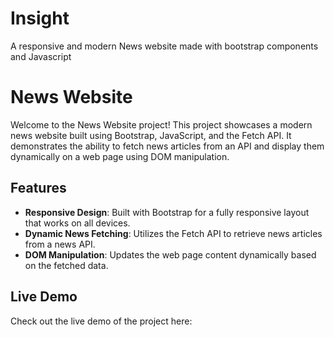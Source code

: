 # Insight
A responsive and modern News website made with bootstrap components and Javascript
# News Website

Welcome to the News Website project! This project showcases a modern news website built using Bootstrap, JavaScript, and the Fetch API. It demonstrates the ability to fetch news articles from an API and display them dynamically on a web page using DOM manipulation.

## Features

- **Responsive Design**: Built with Bootstrap for a fully responsive layout that works on all devices.
- **Dynamic News Fetching**: Utilizes the Fetch API to retrieve news articles from a news API.
- **DOM Manipulation**: Updates the web page content dynamically based on the fetched data.

## Live Demo

Check out the live demo of the project here:

